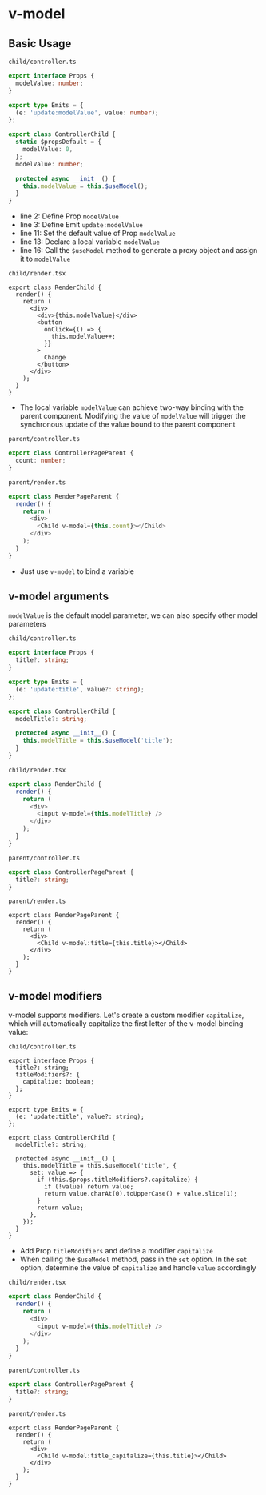 # v-model

## Basic Usage

`child/controller.ts`

```typescript
export interface Props {
  modelValue: number;
}

export type Emits = {
  (e: 'update:modelValue', value: number);
};

export class ControllerChild {
  static $propsDefault = {
    modelValue: 0,
  };
  modelValue: number;

  protected async __init__() {
    this.modelValue = this.$useModel();
  }
}
```

- line 2: Define Prop `modelValue`
- line 3: Define Emit `update:modelValue`
- line 11: Set the default value of Prop `modelValue`
- line 13: Declare a local variable `modelValue`
- line 16: Call the `$useModel` method to generate a proxy object and assign it to `modelValue`

`child/render.tsx`

```typescript{5,8}
export class RenderChild {
  render() {
    return (
      <div>
        <div>{this.modelValue}</div>
        <button
          onClick={() => {
            this.modelValue++;
          }}
        >
          Change
        </button>
      </div>
    );
  }
}
```

- The local variable `modelValue` can achieve two-way binding with the parent component. Modifying the value of `modelValue` will trigger the synchronous update of the value bound to the parent component

`parent/controller.ts`

```typescript
export class ControllerPageParent {
  count: number;
}
```

`parent/render.ts`

```typescript
export class RenderPageParent {
  render() {
    return (
      <div>
        <Child v-model={this.count}></Child>
      </div>
    );
  }
}
```

- Just use `v-model` to bind a variable

## v-model arguments

`modelValue` is the default model parameter, we can also specify other model parameters

`child/controller.ts`

```typescript
export interface Props {
  title?: string;
}

export type Emits = {
  (e: 'update:title', value?: string);
};

export class ControllerChild {
  modelTitle?: string;

  protected async __init__() {
    this.modelTitle = this.$useModel('title');
  }
}
```

`child/render.tsx`

```typescript
export class RenderChild {
  render() {
    return (
      <div>
        <input v-model={this.modelTitle} />
      </div>
    );
  }
}
```

`parent/controller.ts`

```typescript
export class ControllerPageParent {
  title?: string;
}
```

`parent/render.ts`

```typescript{5}
export class RenderPageParent {
  render() {
    return (
      <div>
        <Child v-model:title={this.title}></Child>
      </div>
    );
  }
}
```

## v-model modifiers

v-model supports modifiers. Let's create a custom modifier `capitalize`, which will automatically capitalize the first letter of the v-model binding value:

`child/controller.ts`

```typescript{3-5,18}
export interface Props {
  title?: string;
  titleModifiers?: {
    capitalize: boolean;
  };
}

export type Emits = {
  (e: 'update:title', value?: string);
};

export class ControllerChild {
  modelTitle?: string;

  protected async __init__() {
    this.modelTitle = this.$useModel('title', {
      set: value => {
        if (this.$props.titleModifiers?.capitalize) {
          if (!value) return value;
          return value.charAt(0).toUpperCase() + value.slice(1);
        }
        return value;
      },
    });
  }
}
```

- Add Prop `titleModifiers` and define a modifier `capitalize`
- When calling the `$useModel` method, pass in the `set` option. In the `set` option, determine the value of `capitalize` and handle `value` accordingly

`child/render.tsx`

```typescript
export class RenderChild {
  render() {
    return (
      <div>
        <input v-model={this.modelTitle} />
      </div>
    );
  }
}
```

`parent/controller.ts`

```typescript
export class ControllerPageParent {
  title?: string;
}
```

`parent/render.ts`

```typescript{5}
export class RenderPageParent {
  render() {
    return (
      <div>
        <Child v-model:title_capitalize={this.title}></Child>
      </div>
    );
  }
}
```
